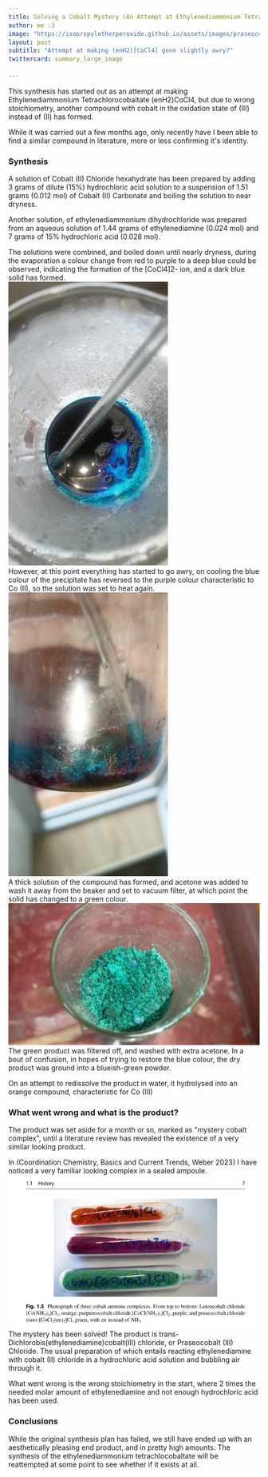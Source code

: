 ```yaml
---
title: Solving a Cobalt Mystery (An Attempt at Ethylenediammonium Tetrachlorocobaltate)
author: me :3 
image: "https://isopropyletherperoxide.github.io/assets/images/praseocobalt_filter.jpg" 
layout: post 
subtitle: "Attempt at making (enH2)[CoCl4] gone slightly awry?" 
twittercard: summary_large_image

---
```


This synthesis has started out as an attempt at making Ethylenediammonium Tetrachlorocobaltate (enH2)CoCl4, but due to wrong stoichiometry, another compound with cobalt in the oxidation state of (III) instead of (II) has formed. 

While it was carried out a few months ago, only recently have I been able to find a similar compound in literature, more or less confirming it's identity. 

### Synthesis
A solution of Cobalt (II) Chloride hexahydrate has been prepared by adding 3 grams of dilute (15%) hydrochloric acid solution to a suspension of 1.51 grams (0.012 mol) of Cobalt (II) Carbonate and boiling the solution to near dryness. 

Another solution, of ethylenediammonium dihydrochloride was prepared from an aqueous solution of 1.44 grams of ethylenediamine (0.024 mol) and 7 grams of 15% hydrochloric acid (0.028 mol). 

The solutions were combined, and boiled down until nearly dryness, during the evaporation a colour change from red to purple to a deep blue could be observed, indicating the formation of the [CoCl4]2- ion, and a dark blue solid has formed.
<br> 
<img src="/assets/images/cocl4.jpg" width="320">
<br> 
However, at this point everything has started to go awry, on cooling the blue colour of the precipitate has reversed to the purple colour characteristic to Co (II), so the solution was set to heat again. 
<br> 
<img src="/assets/images/purple_cobalt.jpg" width="320">
<br> 
A thick solution of the compound has formed, and acetone was added to wash it away from the beaker and set to vacuum filter, at which point the solid has changed to a green colour. 
<br>
<img src="/assets/images/praseocobalt_filter.jpg" width="800">
<br>
The green product was filtered off,  and washed with extra acetone. In a bout of confusion, in hopes of trying to restore the blue colour, the dry product was ground into a blueish-green powder. 

On an attempt to redissolve the product in water, it hydrolysed into an orange compound, characteristic for Co (III)

### What went wrong and what is the product?
The product was set aside for a month or so, marked as "mystery cobalt complex", until a literature review has revealed the existence of a very similar looking product.

In (Coordination Chemistry, Basics and Current Trends, Weber 2023) I have noticed a very familiar looking complex in a sealed ampoule. 
<br>
<img src="/assets/images/praseocobalt_screenshot.png" width="800">
<br>
The mystery has been solved! The product is trans-Dichlorobis(ethylenediamine)cobalt(III) chloride, or Praseocobalt (III) Chloride. The usual preparation of which entails reacting ethylenediamine with cobalt (II) chloride in a hydrochloric acid solution and bubbling air through it. 

What went wrong is the wrong stoichiometry in the start, where 2 times the needed molar amount of ethylenediamine and not enough hydrochloric acid has been used. 

### Conclusions
While the original synthesis plan has failed, we still have ended up with an aesthetically pleasing end product, and in pretty high amounts. The synthesis of the ethylenediammonium tetrachlocobaltate will be reattempted at some point to see whether if it exists at all. 

